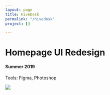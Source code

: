 ```yaml
---
layout: page
title: HiveDesk
permalink: "/hivedesk"
project: []

---
```

# Homepage UI Redesign

#### Summer 2019

Tools: Figma, Photoshop

![](/uploads/site_hivedesk.png)
